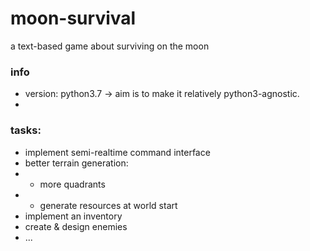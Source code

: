 # moon-survival
a text-based game about surviving on the moon

### info
- version: python3.7 -> aim is to make it relatively python3-agnostic.
- 

### tasks:
- implement semi-realtime command interface
- better terrain generation:
- - more quadrants
- - generate resources at world start
- implement an inventory
- create & design enemies 
- ...


